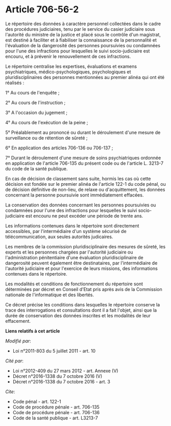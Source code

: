 # Article 706-56-2

Le répertoire des données à caractère personnel collectées dans le cadre des procédures judiciaires, tenu par le service du
casier judiciaire sous l'autorité du ministre de la justice et placé sous le contrôle d'un magistrat, est destiné à faciliter
et à fiabiliser la connaissance de la personnalité et l'évaluation de la dangerosité des personnes poursuivies ou condamnées
pour l'une des infractions pour lesquelles le suivi socio-judiciaire est encouru, et à prévenir le renouvellement de ces
infractions. 

Le répertoire centralise les expertises, évaluations et examens psychiatriques, médico-psychologiques, psychologiques et
pluridisciplinaires des personnes mentionnées au premier alinéa qui ont été réalisés : 

1° Au cours de l'enquête ; 

2° Au cours de l'instruction ; 

3° A l'occasion du jugement ; 

4° Au cours de l'exécution de la peine ; 

5° Préalablement au prononcé ou durant le déroulement d'une mesure de surveillance ou de rétention de sûreté ; 

6° En application des articles 706-136 ou 706-137 ; 

7° Durant le déroulement d'une   mesure de soins psychiatriques ordonnée en application de l'article 706-135 du présent code
ou de l'article L. 3213-7 du code de la santé publique. 

En cas de décision de classement sans suite, hormis les cas où cette décision est fondée sur le premier alinéa de l'article
122-1 du code pénal, ou de décision définitive de non-lieu, de relaxe ou d'acquittement, les données concernant la personne
poursuivie sont immédiatement effacées. 

La conservation des données concernant les personnes poursuivies ou condamnées pour l'une des infractions pour lesquelles le
suivi socio-judiciaire est encouru ne peut excéder une période de trente ans. 

Les informations contenues dans le répertoire sont directement accessibles, par l'intermédiaire d'un système sécurisé de
télécommunication, aux seules autorités judicaires. 

Les membres de la commission pluridisciplinaire des mesures de sûreté, les experts et les personnes chargées par l'autorité
judiciaire ou l'administration pénitentiaire d'une évaluation pluridisciplinaire de dangerosité peuvent également être
destinataires, par l'intermédiaire de l'autorité judiciaire et pour l'exercice de leurs missions, des informations contenues
dans le répertoire. 

Les modalités et conditions de fonctionnement du répertoire sont déterminées par décret en Conseil d'Etat pris après avis de
la Commission nationale de l'informatique et des libertés. 

Ce décret précise les conditions dans lesquelles le répertoire conserve la trace des interrogations et consultations dont il
a fait l'objet, ainsi que la durée de conservation des données inscrites et les modalités de leur effacement.

**Liens relatifs à cet article**

_Modifié par_:

  - Loi n°2011-803 du 5 juillet 2011 - art. 10

_Cité par_:

  - Loi n°2012-409  du 27 mars 2012 - art. Annexe (V)
  - Décret n°2016-1338 du 7 octobre 2016 (V)
  - Décret n°2016-1338 du 7 octobre 2016 - art. 3

_Cite_:

  - Code pénal - art. 122-1
  - Code de procédure pénale - art. 706-135
  - Code de procédure pénale - art. 706-136
  - Code de la santé publique - art. L3213-7
